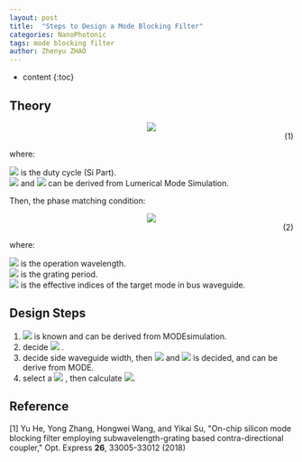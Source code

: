 ```yaml
---
layout: post
title:  "Steps to Design a Mode Blocking Filter"
categories: NanoPhotonic
tags: mode blocking filter
author: Zhenyu ZHAO
---
```


* content
{:toc}


## Theory
<center> <img src="http://latex.codecogs.com/gif.latex? n_{SWG}^2 = \delta*n_{Si}^2 + (1-\delta)*n_{Clad}^2"/>  <div align="right"> (1) </div>  </center>

where:

<div> <img src="http://latex.codecogs.com/gif.latex? \delta"/> is the duty cycle (Si Part). </div>

<div> <img src="http://latex.codecogs.com/gif.latex? n_{Si} "/>   and  <img src="http://latex.codecogs.com/gif.latex? n_{Clad} "/>   can be derived from Lumerical Mode Simulation. </div>

Then, the phase matching condition:
<center> <img src="http://latex.codecogs.com/gif.latex? n_{bus} + n_{SWG} = \frac{\lambda}{\Lambda}"/>  <div align="right"> (2) </div>  </center>

where:
<div> <img src="http://latex.codecogs.com/gif.latex? \lambda"/> is the operation wavelength. </div>

<div> <img src="http://latex.codecogs.com/gif.latex? \Lambda"/> is the grating period. </div>

<div> <img src="http://latex.codecogs.com/gif.latex? n_{bus}"/>  is the effective indices of the target mode in bus waveguide. </div>




## Design Steps

1. <div> <img src="http://latex.codecogs.com/gif.latex? n_{bus} "/> is known and can be derived from MODEsimulation. </div>
2. <div> decide  <img src="http://latex.codecogs.com/gif.latex?  \lambda "/> .</div>
3. <div>decide side waveguide width, then <img src="http://latex.codecogs.com/gif.latex? n_{Si} "/>   and  <img src="http://latex.codecogs.com/gif.latex? n_{Clad} "/>   is decided, and can be derive from MODE. </div>  
4. <div>select a <img src="http://latex.codecogs.com/gif.latex? \delta "/>   , then calculate  <img src="http://latex.codecogs.com/gif.latex? \Lambda "/>.  </div> 



## Reference

[1] Yu He, Yong Zhang, Hongwei Wang, and Yikai Su, "On-chip silicon mode blocking filter employing subwavelength-grating based contra-directional coupler," Opt. Express **26**, 33005-33012 (2018)